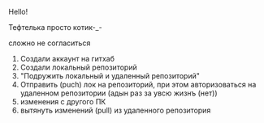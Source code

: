 Hello!

Тефтелька просто котик-_-

сложно не согласиться

1. Создали аккаунт на гитхаб
2. Создали локальный репозиторий
3. "Подружить локальный и удаленный репозиторий"
4. Отправить (puch) лок на репозиторий, при этом авторизоваться на удаленном репозитории (адын раз за увсю жизнъ (нет))
5. изменения с другого ПК
6. вытянуть изменений (pull) из удаленного репозитория